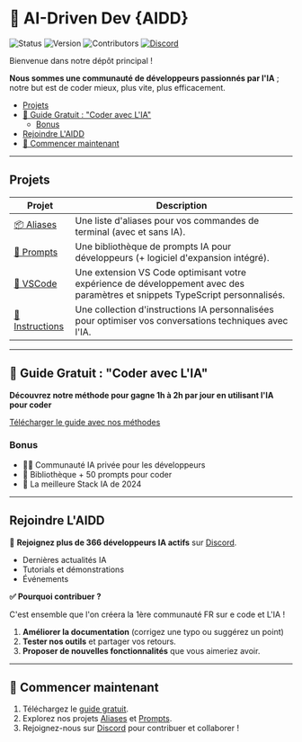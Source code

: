 
# 🌟 AI-Driven Dev {AIDD}

![Status](https://img.shields.io/badge/statut-actif-brightgreen)
![Version](https://img.shields.io/badge/version-2.0.0-blue)
![Contributors](https://img.shields.io/badge/contributors-welcome-orange)
[![Discord](https://img.shields.io/discord/1173363373115723796?color=7289da&label=discord&logo=discord&logoColor=white)](https://bit.ly/alexsoyes-discord)

Bienvenue dans notre dépôt principal !

**Nous sommes une communauté de développeurs passionnés par l'IA** ; notre but est de coder mieux, plus vite, plus efficacement.

- [Projets](#projets)
- [📘 Guide Gratuit : "Coder avec L'IA"](#-guide-gratuit--coder-avec-lia)
  - [Bonus](#bonus)
- [Rejoindre L'AIDD](#rejoindre-laidd)
- [🚀 Commencer maintenant](#-commencer-maintenant)

---

## Projets

| Projet | Description |
|--------|-------------|
| [📦 Aliases](https://github.com/ai-driven-dev/aliases) | Une liste d'aliases pour vos commandes de terminal (avec et sans IA). |
| [💬 Prompts](https://github.com/ai-driven-dev/prompts) | Une bibliothèque de prompts IA pour développeurs (+ logiciel d'expansion intégré). |
| [🧩 VSCode](https://github.com/ai-driven-dev/vscode) | Une extension VS Code optimisant votre expérience de développement avec des paramètres et snippets TypeScript personnalisés. |
| [👤 Instructions](https://github.com/ai-driven-dev/instructions) | Une collection d'instructions IA personnalisées pour optimiser vos conversations techniques avec l'IA. |

---

## 📘 Guide Gratuit : "Coder avec L'IA"

**Découvrez notre méthode pour gagne 1h à 2h par jour en utilisant l'IA pour coder**  

[Télécharger le guide avec nos méthodes](https://learn.alexsoyes.com/guide-ia?utm_source=github&utm_medium=readme&utm_campaign=guide-ia)

### Bonus

- 🧑‍💻 Communauté IA privée pour les développeurs
- 📑 Bibliothèque + 50 prompts pour coder
- 🚀 La meilleure Stack IA de 2024

---

## Rejoindre L'AIDD

🎉 **Rejoignez plus de 366 développeurs IA actifs** sur [Discord](https://bit.ly/alexsoyes-discord).  

- Dernières actualités IA
- Tutorials et démonstrations
- Événements

**✅ Pourquoi contribuer ?**  

C'est ensemble que l'on créera la 1ère communauté FR sur e code et L'IA !

1. **Améliorer la documentation** (corrigez une typo ou suggérez un point)  
2. **Tester nos outils** et partager vos retours.  
3. **Proposer de nouvelles fonctionnalités** que vous aimeriez avoir.

---

## 🚀 Commencer maintenant

1. Téléchargez le [guide gratuit](https://learn.alexsoyes.com/guide-ia?utm_source=github&utm_medium=readme&utm_campaign=guide-ia).
2. Explorez nos projets [Aliases](https://github.com/ai-driven-dev/aliases) et [Prompts](https://github.com/ai-driven-dev/prompts).  
3. Rejoignez-nous sur [Discord](https://bit.ly/alexsoyes-discord) pour contribuer et collaborer !
